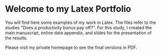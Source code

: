 # Welcome to my Latex Portfolio
You will find here some examples of my work in Latex. The files refer to the studies "Does a productivity bonus pay off?". For this study, I created the main manuscript, online data appendix, and slides for the presentation of the results.

Please visit my private homepage to see the final versions in PDF.

